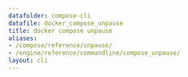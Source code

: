 ```yaml
---
datafolder: compose-cli
datafile: docker_compose_unpause
title: docker compose unpause
aliases:
- /compose/reference/unpause/
- /engine/reference/commandline/compose_unpause/
layout: cli
---
```


<!--
Sorry, but the contents of this page are automatically generated from
Docker's source code. If you want to suggest a change to the text that appears
here, you'll need to find the string by searching this repo:
https://github.com/docker/compose
-->

